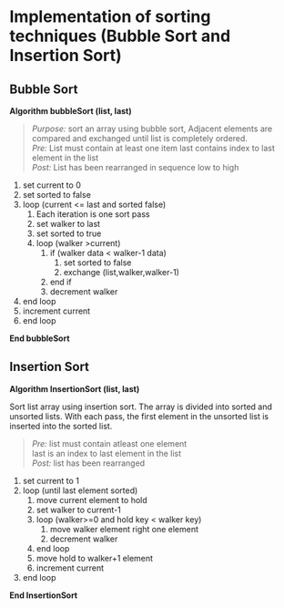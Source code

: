 # Implementation of sorting techniques (Bubble Sort and Insertion Sort)

## Bubble Sort

**Algorithm bubbleSort (list, last)**

>*Purpose:* sort an array using bubble sort, Adjacent elements are compared and 
exchanged until list is completely ordered.<br>
*Pre:* List must contain at least one item last contains index to last element in
the list<br>
*Post:* List has been rearranged in sequence low to high<br>

1. set current to 0
2. set sorted to false
3. loop (current <= last and sorted false)
	1. Each iteration is one sort pass
	2. set walker to last
	3. set sorted to true
	4. loop (walker >current)
		1. if (walker data < walker-1 data)
			1. set sorted to false
			2. exchange (list,walker,walker-1)
		2. end if
		3. decrement walker
5. end loop
6. increment current
7. end loop

**End bubbleSort**

## Insertion Sort

**Algorithm InsertionSort (list, last)**

Sort list array using insertion sort. The array is divided into sorted and
unsorted lists. With each pass, the first element in the unsorted list is inserted
into the sorted list.

> *Pre:* 
 list must contain atleast one element<br>
 last is an index to last element in
the list<br>
*Post:* list has been rearranged

1. set current to 1
2. loop (until last element sorted)
	1. move current element to hold
	2. set walker to current-1
	3. loop (walker>=0 and hold key < walker key)
		1. move walker element right one element
		2. decrement walker
	4. end loop
	5. move hold to walker+1 element
	6. increment current
3. end loop

**End InsertionSort**
